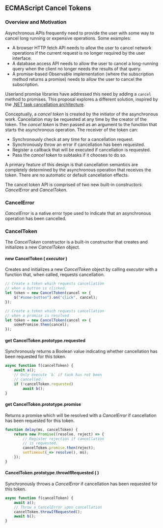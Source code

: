 ## ECMAScript Cancel Tokens

### Overview and Motivation

Asynchronous APIs frequently need to provide the user with some way to cancel long running or expensive operations.  Some examples:

- A browser HTTP fetch API needs to allow the user to cancel network operations if the current request is no longer required by the user interface.
- A database access API needs to allow the user to cancel a long-running query when the client no longer needs the results of that query.
- A promise-based Observable implementation (where the subscription method returns a promise) needs to allow the user to cancel the subscription.

Userland promise libraries have addressed this need by adding a `cancel` method to promises.  This proposal explores a different solution, inspired by the [.NET task cancellation architecture](https://msdn.microsoft.com/en-us/library/dd997396.aspx).

Conceptually, a *cancel token* is created by the initiator of the asynchronous work.  Cancellation may be requested at any time by the creator of the token.  The *cancel token* is then passed as an argument to the function that starts the asynchronous operation.  The receiver of the token can:

- Synchronously check at any time for a cancellation request.
- Synchronously throw an error if cancellation has been requested.
- Register a callback that will be executed if cancellation is requested.
- Pass the *cancel token* to subtasks if it chooses to do so.

A primary feature of this design is that cancellation semantics are completely determined by the asynchronous operation that receives the token.  There are no automatic or default cancellation effects.

The cancel token API is comprised of two new built-in constructors:  *CancelError* and *CancelToken*.

### CancelError

*CancelError* is a native error type used to indicate that an asynchronous operation has been cancelled.

### CancelToken

The *CancelToken* constructor is a built-in constructor that creates and initializes a new *CancelToken* object.

#### new CancelToken ( _executor_ )

Creates and initializes a new *CancelToken* object by calling _executor_ with a function that, when called, requests cancellation.

```js
// Create a token which requests cancellation
// when a button is clicked.
let token = new CancelToken(cancel => {
    $("#some-button").on("click", cancel);
});
```

```js
// Create a token which requests cancellation
// when a promise is resolved
let token = new CancelToken(cancel => {
    somePromise.then(cancel);
});
```

#### get CancelToken.prototype.requested

Synchronously returns a Boolean value indicating whether cancellation has been requested for this token.

```js
async function f(cancelToken) {
    await a();
    // Only execute `b` if task has not been
    // cancelled.
    if (!cancelToken.requested)
        await b();
}
```

#### get CancelToken.prototype.promise

Returns a promise which will be resolved with a *CancelError* if cancellation has been requested for this token.

```js
function delay(ms, cancelToken) {
    return new Promise((resolve, reject) => {
        // Register rejection if cancellation
        // is requested.
        cancelToken.promise.then(reject);
        setTimeout(_=> resolve(), ms);
    });
}
```

#### CancelToken.prototype.throwIfRequested ( )

Synchronously throws a *CancelError* if cancellation has been requested for this token.

```js
async function f(cancelToken) {
    await a();
    // Throw a CancelError upon cancellation
    cancelToken.throwIfRequested();
    await b();
}
```
